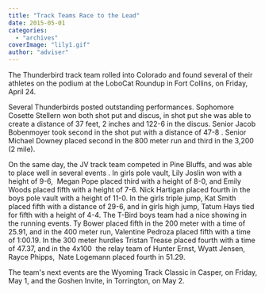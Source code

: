 ```yaml
---
title: "Track Teams Race to the Lead"
date: 2015-05-01
categories: 
  - "archives"
coverImage: "lily1.gif"
author: "adviser"
---
```


The Thunderbird track team rolled into Colorado and found several of their athletes on the podium at the LoboCat Roundup in Fort Collins, on Friday, April 24.

Several Thunderbirds posted outstanding performances. Sophomore Cosette Stellern won both shot put and discus, in shot put she was able to create a distance of 37 feet, 2 inches and 122-6 in the discus. Senior Jacob Bobenmoyer took second in the shot put with a distance of 47-8 . Senior Michael Downey placed second in the 800 meter run and third in the 3,200 (2 mile).

On the same day, the JV track team competed in Pine Bluffs, and was able to place well in several events . In girls pole vault, Lily Joslin won with a height of 9-6,  Megan Pope placed third with a height of 8-0, and Emily Woods placed fifth with a height of 7-6. Nick Hartigan placed fourth in the boys pole vault with a height of 11-0. In the girls triple jump, Kat Smith placed fifth with a distance of 29-6, and in girls high jump, Tatum Hays tied for fifth with a height of 4-4. The T-Bird boys team had a nice showing in the running events. Ty Bower placed fifth in the 200 meter with a time of 25.91, and in the 400 meter run, Valentine Pedroza placed fifth with a time of 1:00.19. In the 300 meter hurdles Tristan Trease placed fourth with a time of 47.37, and in the 4x100  the relay team of Hunter Ernst, Wyatt Jensen, Rayce Phipps,  Nate Logemann placed fourth in 51.29.

The team's next events are the Wyoming Track Classic in Casper, on Friday, May 1, and the Goshen Invite, in Torrington, on May 2.
